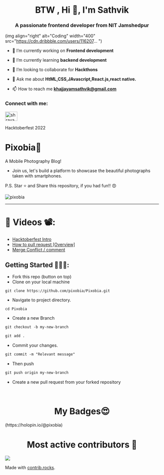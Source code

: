 <h1 align="center">BTW , Hi 👋, I'm Sathvik</h1>

<h3 align="center">A passionate frontend developer from NIT Jamshedpur</h3>

(img align="right" alt="Coding" width="400" src="https://cdn.dribbble.com/users/116207...
")


- 🔭 I’m currently working on **Frontend development**

- 🌱 I’m currently learning **backend development**

- 👯 I’m looking to collaborate for **Hackthons**

- 💬 Ask me about **HtML,CSS,JAvascript,React.js,react native.**

- 📫 How to reach me **khajjayamsathvik@gmail.com**

<h3 align="left">Connect with me:</h3>

<p align="left">
<a href="https://www.linkedin.com/in/sathvik2025/" target="blank"><img align="center" src="https://raw.githubusercontent.com/rahuldkjain/github-profile-readme-generator/master/src/images/icons/Social/linked-in-alt.svg" alt="shravani-kaware" height="30" width="40" /></a>
</p>










Hacktoberfest 2022

# Pixobia📸

A Mobile Photography Blog!  

- Join us, let's build a platform to showcase the beautiful photographs taken with smartphones.  


P.S. Star ⭐ and Share this repository, if you had fun!! 😍
<p align="left"> <img src="https://komarev.com/ghpvc/?username=pixobia&label=Profile%20views&color=0e75b6&style=flat" alt="pixobia" /> </p>
<!-- Badges used from https://github.com/klaasnicolaas/ColoredBadges -->

---




# 📌 Videos 📽️:

- [Hacktoberfest Intro](https://www.youtube.com/watch?v=mq_FIHdxmIk)
- [How to pull request [Overview]](https://youtu.be/DIj2q02gvKs)
- [Merge Conflict / comment](https://youtu.be/zOx5PJTY8CI)



## Getting Started 🚀🚀🚀:

- Fork this repo (button on top)
- Clone on your local machine

```terminal
git clone https://github.com/pixobia/Pixobia.git
```
- Navigate to project directory.
```terminal
cd Pixobia
```

- Create a new Branch

```markdown
git checkout -b my-new-branch
```

<!--- - Add your Name to `contributors/contributorsList.js`. -->

```markdown
git add .
```
- Commit your changes.

```markdown
git commit -m "Relevant message"
```
- Then push 
```markdown
git push origin my-new-branch
```


- Create a new pull request from your forked repository

<br>

<h1 align="center">My Badges😍</h1>
(https://holopin.io/@pixobia)

<h1 align="center">
Most active contributors 🚀
</h1>


<a href="https://github.com/pixobia/pixobia/graphs/contributors">
  <img src="https://contrib.rocks/image?repo=pixobia/pixobia" />
</a>

Made with [contrib.rocks](https://contrib.rocks).





